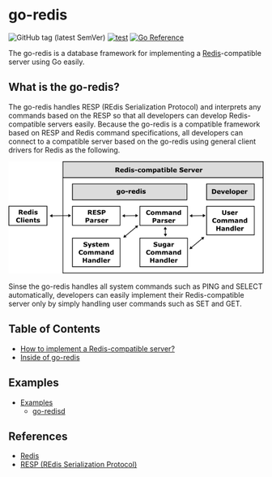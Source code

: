 # go-redis

![GitHub tag (latest SemVer)](https://img.shields.io/github/v/tag/cybergarage/go-redis)
[![test](https://github.com/cybergarage/go-redis/actions/workflows/make.yml/badge.svg)](https://github.com/cybergarage/go-redis/actions/workflows/make.yml)
[![Go Reference](https://pkg.go.dev/badge/github.com/cybergarage/go-redis.svg)](https://pkg.go.dev/github.com/cybergarage/go-redis)

The go-redis is a database framework for implementing a [Redis](https://redis.io)-compatible server using Go easily.

## What is the go-redis?

The go-redis handles RESP (REdis Serialization Protocol) and interprets any commands based on the RESP so that all developers can develop Redis-compatible servers easily. Because the go-redis is a compatible framework based on RESP and Redis command specifications, all developers can connect to a compatible server based on the go-redis using general client drivers for Redis as the following.

![](doc/img/framework.png)

Sinse the go-redis handles all system commands such as PING and SELECT automatically, developers can easily implement their Redis-compatible server only by simply handling user commands such as SET and GET.

## Table of Contents

- [How to implement a Redis-compatible server?](doc/server_impl.md)
- [Inside of go-redis](doc/server_inside.md)

## Examples

- [Examples](doc/examples.md)
  - [go-redisd](examples/go-redisd)

## References

- [Redis](https://redis.io)
- [RESP (REdis Serialization Protocol)](https://github.com/cybergarage/go-redis.git)
